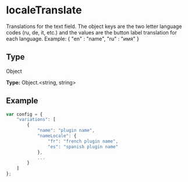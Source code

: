 # localeTranslate

Translations for the text field. The object keys are the two letter language codes (ru, de, it, etc.) and the values are the button label translation for each language.Example: &#123; "en" : "name", "ru" : "имя" &#125;

## Type

Object

**Type:** Object.&lt;string, string&gt;



## Example

```javascript
var config = {
    "variations": [
        {
            "name": "plugin name",
            "nameLocale": {
                "fr": "french plugin name",
                "es": "spanish plugin name"
            },
            ...
        }
    ]
};
```
